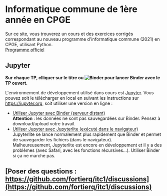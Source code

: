 # Informatique commune de 1ère année en CPGE

Sur ce site, vous trouverez un cours et des exercices corrigés correspondant au nouveau programme d'informatique commune (2021) en CPGE, utilisant Python.  
[Programme officiel](https://prepas.org/index.php?document=72)

## Jupyter

**Sur chaque TP, clliquer sur le titre ou ![Binder](https://mybinder.org/badge.svg) pour lancer Binder avec le TP ouvert.**

L'environnement de développement utilisé dans cours est [Jupyter](https://jupyter.org/). Vous pouvez soit le télécharger en local en suivant les instructions sur https://jupyter.org, soit utiliser une version en ligne :

- [Utiliser Jupyter avec Binder (serveur distant)](https://mybinder.org/v2/gh/fortierq/itc-binder/main?urlpath=git-pull%3Frepo%3Dhttps%253A%252F%252Fgithub.com%252Ffortierq%252Fitc1-2021%26urlpath%3Dlab%252Ftree%252Fitc1-2021%252Ffiles%26branch%3Dmaster)  
**Attention** : les données ne sont pas sauvegardées sur Binder. Pensez à download/upload votre travail.
- [Utiliser Jupyter avec Jupyterlite (exécuté dans le navigateur)](https://fortierq.github.io/itc1-jupyterlite)  
Jupyterlite se lance normalement plus rapidement que Binder et permet de sauvegarder les fichiers (dans le navigateur).  
Malheureusement, Jupyterlite est encore en développement et il y a des problèmes (avec Safari, avec les fonctions récursives...). Utiliser Binder si ça ne marche pas.

## [Poser des questions : https://github.com/fortierq/itc1/discussions](https://github.com/fortierq/itc1/discussions)
